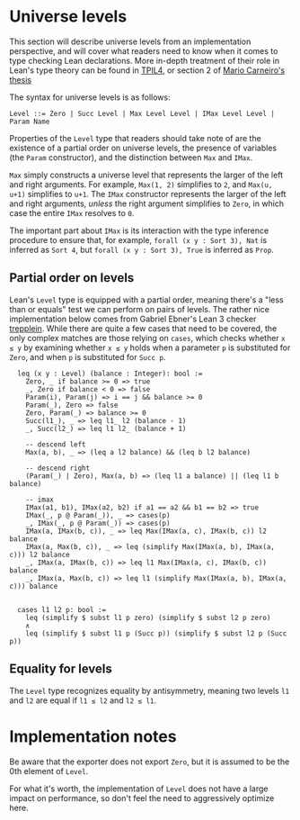 # Universe levels

This section will describe universe levels from an implementation perspective, and will cover what readers need to know when it comes to type checking Lean declarations. More in-depth treatment of their role in Lean's type theory can be found in [TPIL4](https://lean-lang.org/theorem_proving_in_lean4/dependent_type_theory.html#types-as-objects), or section 2 of [Mario Carneiro's thesis](https://github.com/digama0/lean-type-theory)

The syntax for universe levels is as follows:

```
Level ::= Zero | Succ Level | Max Level Level | IMax Level Level | Param Name
```

Properties of the `Level` type that readers should take note of are the existence of a partial order on universe levels, the presence of variables (the `Param` constructor), and the distinction between `Max` and `IMax`. 

`Max` simply constructs a universe level that represents the larger of the left and right arguments. For example, `Max(1, 2)` simplifies to `2`, and `Max(u, u+1)` simplifies to `u+1`. The `IMax` constructor represents the larger of the left and right arguments, *unless* the right argument simplifies to `Zero`, in which case the entire `IMax` resolves to `0`.

The important part about `IMax` is its interaction with the type inference procedure to ensure that, for example, `forall (x y : Sort 3), Nat` is inferred as `Sort 4`, but `forall (x y : Sort 3), True` is inferred as `Prop`.

## Partial order on levels

Lean's `Level` type is equipped with a partial order, meaning there's a "less than or equals" test we can perform on pairs of levels. The rather nice implementation below comes from Gabriel Ebner's Lean 3 checker [trepplein](https://github.com/gebner/trepplein/tree/master). While there are quite a few cases that need to be covered, the only complex matches are those relying on `cases`, which checks whether `x ≤ y` by examining whether `x ≤ y` holds when a parameter `p` is substituted for `Zero`, and when `p` is substituted for `Succ p`.

```
  leq (x y : Level) (balance : Integer): bool :=
    Zero, _ if balance >= 0 => true
    _, Zero if balance < 0 => false
    Param(i), Param(j) => i == j && balance >= 0
    Param(_), Zero => false
    Zero, Param(_) => balance >= 0
    Succ(l1_), _ => leq l1_ l2 (balance - 1)
    _, Succ(l2_) => leq l1 l2_ (balance + 1)

    -- descend left
    Max(a, b), _ => (leq a l2 balance) && (leq b l2 balance)

    -- descend right
    (Param(_) | Zero), Max(a, b) => (leq l1 a balance) || (leq l1 b balance)

    -- imax
    IMax(a1, b1), IMax(a2, b2) if a1 == a2 && b1 == b2 => true
    IMax(_, p @ Param(_)), _ => cases(p)
    _, IMax(_, p @ Param(_)) => cases(p)
    IMax(a, IMax(b, c)), _ => leq Max(IMax(a, c), IMax(b, c)) l2 balance
    IMax(a, Max(b, c)), _ => leq (simplify Max(IMax(a, b), IMax(a, c))) l2 balance
    _, IMax(a, IMax(b, c)) => leq l1 Max(IMax(a, c), IMax(b, c)) balance
    _, IMax(a, Max(b, c)) => leq l1 (simplify Max(IMax(a, b), IMax(a, c))) balance


  cases l1 l2 p: bool :=
    leq (simplify $ subst l1 p zero) (simplify $ subst l2 p zero)
    ∧
    leq (simplify $ subst l1 p (Succ p)) (simplify $ subst l2 p (Succ p))
```

## Equality for levels

The `Level` type recognizes equality by antisymmetry, meaning two levels `l1` and `l2` are equal if `l1 ≤ l2` and `l2 ≤ l1`.

# Implementation notes

Be aware that the exporter does not export `Zero`, but it is assumed to be the 0th element of `Level`.

For what it's worth, the implementation of `Level` does not have a large impact on performance, so don't feel the need to aggressively optimize here.
